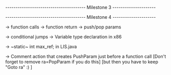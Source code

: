 --------------------------------------- Milestone 3 ---------------------

<!-- -> Final -->
<!-- -> Type casting fix ( boolean ) -->
<!-- -> Local Variable Scope Redeclaration -->
<!-- -> PushParam and PopParams -->
<!-- -> 3AC Offset -->
<!-- -> Stack Pointer Manipulation -->
<!-- -> No heap, only stack -->
<!-- -> Return Address -->
<!-- -> Goto fix [ TEST CASE 0 ] -->
<!-- -> break -->
<!-- -> Constructor type checking -->
<!-- -> continue -->
<!-- -> pushparam after sp update -->
<!-- -> SP update before print call -->
<!-- -> Symbol table id after 3AC -->
<!-- -> multi dim 3AC test case 5 -->
--------------------------------------- Milestone 4 ---------------------

<!-- -> Register/Address Descriptor -->
<!-- -> x = op y -->
-> function calls
-> function return
-> push/pop params
<!-- -> Fix temp del -->
-> conditional jumps
-> Variable type declaration in x86
<!-- -> getReg() -->
<!-- -> Implement Simple Algo -->
-> ~static~ int max_ref; in LIS.java
<!-- -> Need to regverse the order of passing function arguments -->
<!-- -> Label BB -->
-> Comment action that creates PushParam just before a function call [Don't forget to remove ra=PopParam if you do this] [but then you have to keep "Goto ra" :) ]